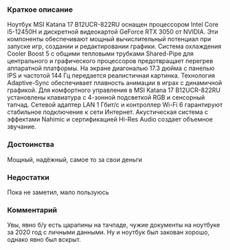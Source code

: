 ### **Краткое описание**
Ноутбук MSI Katana 17 B12UCR-822RU оснащен процессором Intel Core i5-12450H и дискретной видеокартой GeForce RTX 3050 от NVIDIA. Эти компоненты обеспечивают мощный вычислительный потенциал при запуске игр, создании и редактировании графики. Система охлаждения Cooler Boost 5 с общими тепловыми трубками Shared-Pipe для центрального и графического процессоров предотвращает перегрев аппаратной платформы.  На экране диагональю 17.3 дюйма с панелью IPS и частотой 144 Гц передается реалистичная картинка. Технология Adaptive-Sync обеспечивает плавность анимации в играх с динамичной графикой. Для комфортного управления в MSI Katana 17 B12UCR-822RU установлены клавиатура с 4-зонной подсветкой RGB и сенсорный тапчад. Сетевой адаптер LAN 1 Гбит/с и контроллер Wi-Fi 6 гарантируют стабильное подключение к сети Интернет. Акустическая система с эффектами Nahimic и сертификацией Hi-Res Audio создает объемное звучание.

### **Достоинства**
Мощный, надёжный, самое то за свои деньги

### **Недостатки**
Пока не заметил, мало пользуюсь

### **Комментарий**
Увы, явно б/у есть царапины на тачпаде, чужие документы на ноутбуке за 2020 год с личными данными. Ну и ноутбук был закован хорошо, однако явно был вскрыт.
